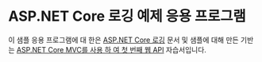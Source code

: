 # <a name="aspnet-core-logging-sample-application"></a>ASP.NET Core 로깅 예제 응용 프로그램

이 샘플 응용 프로그램에 대 한은 [ASP.NET Core 로깅](https://docs.microsoft.com/aspnet/core/fundamentals/logging) 문서 및 샘플에 대해 만든 기반는 [ASP.NET Core MVC를 사용 하 여 첫 번째 웹 API](https://docs.microsoft.com/aspnet/core/tutorials/first-web-api) 자습서입니다.